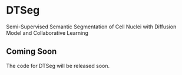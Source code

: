 # DTSeg
Semi-Supervised Semantic Segmentation of Cell Nuclei with Diffusion Model and Collaborative Learning

## Coming Soon
The code for DTSeg will be released soon.
